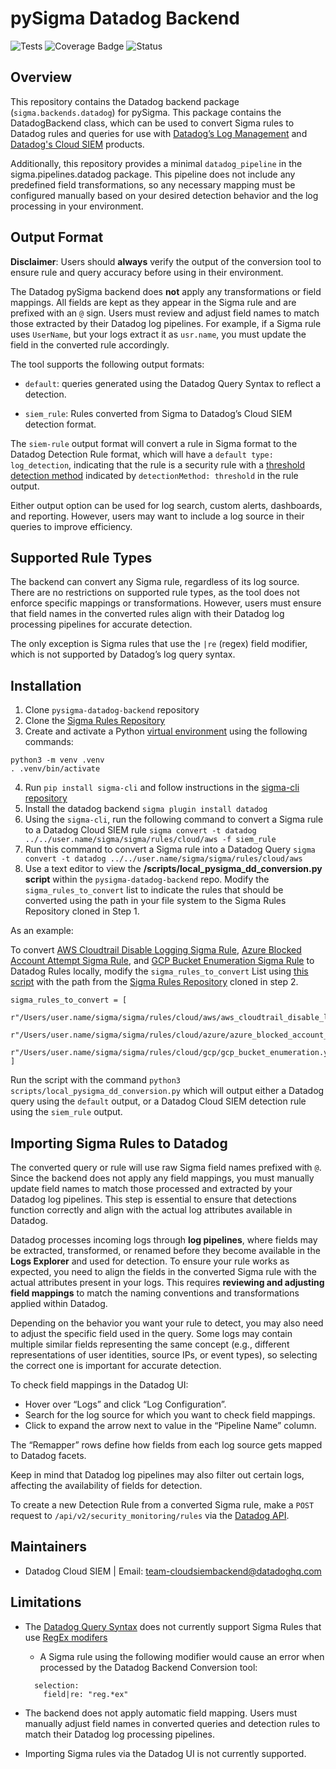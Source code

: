 # pySigma Datadog Backend

![Tests](https://github.com/SigmaHQ/pySigma-backend-datadog/actions/workflows/test.yml/badge.svg)
![Coverage Badge](https://img.shields.io/endpoint?url=https://gist.githubusercontent.com/thomaspatzke/b4bb678c2533ee5dd3f4d06fa43198dc/raw/pySigma-backend-datadog.json)
![Status](https://img.shields.io/badge/Status-pre--release-orange)

## Overview
This repository contains the Datadog backend package (`sigma.backends.datadog`) for pySigma. This package contains the DatadogBackend class, which can be used to convert Sigma rules to Datadog rules and queries for use with [Datadog’s Log Management](https://www.datadoghq.com/product/log-management/) and [Datadog's Cloud SIEM](https://www.datadoghq.com/product/cloud-siem/) products.

Additionally, this repository provides a minimal `datadog_pipeline` in the sigma.pipelines.datadog package. This pipeline does not include any predefined field transformations, so any necessary mapping must be configured manually based on your desired detection behavior and the log processing in your environment.

## Output Format
**Disclaimer**: Users should **always** verify the output of the conversion tool to ensure rule and query accuracy before using in their environment.

The Datadog pySigma backend does **not** apply any transformations or field mappings. All fields are kept as they appear in the Sigma rule and are prefixed with an `@` sign. Users must review and adjust field names to match those extracted by their Datadog log pipelines. For example, if a Sigma rule uses `UserName`, but your logs extract it as `usr.name`, you must update the field in the converted rule accordingly.

The tool supports the following output formats:

- `default`: queries generated using the Datadog Query Syntax to reflect a detection.

- `siem_rule`: Rules converted from Sigma to Datadog’s Cloud SIEM detection format.

The `siem-rule` output format will convert a rule in Sigma format to the Datadog Detection Rule format, which will have a `default type: log_detection`, indicating that the rule is a security rule with a [threshold detection method](https://docs.datadoghq.com/security/cloud_siem/log_detection_rules/?tab=threshold#detection-methods) indicated by `detectionMethod: threshold` in the rule output.

Either output option can be used for log search, custom alerts, dashboards, and reporting. However, users may want to include a log source in their queries to improve efficiency.

## Supported Rule Types
The backend can convert any Sigma rule, regardless of its log source. There are no restrictions on supported rule types, as the tool does not enforce specific mappings or transformations. However, users must ensure that field names in the converted rules align with their Datadog log processing pipelines for accurate detection.

The only exception is Sigma rules that use the `|re` (regex) field modifier, which is not supported by Datadog’s log query syntax.

## Installation
1. Clone `pysigma-datadog-backend` repository
2. Clone the [Sigma Rules Repository](https://github.com/SigmaHQ/sigma)
3. Create and activate a Python [virtual environment](https://docs.python.org/3/library/venv.html) using the following commands:
```
python3 -m venv .venv
. .venv/bin/activate
```
4. Run `pip install sigma-cli` and follow instructions in the [sigma-cli repository](https://github.com/SigmaHQ/sigma-cli)
5. Install the datadog backend `sigma plugin install datadog`
6. Using the `sigma-cli`, run the following command to convert a Sigma rule to a Datadog Cloud SIEM rule
   `sigma convert -t datadog ../../user.name/sigma/sigma/rules/cloud/aws -f siem_rule`
7. Run this command to convert a Sigma rule into a Datadog Query `sigma convert -t datadog ../../user.name/sigma/sigma/rules/cloud/aws`
8. Use a text editor to view the **/scripts/local_pysigma_dd_conversion.py script** within the `pysigma-datadog-backend` repo. Modify the `sigma_rules_to_convert` list to indicate the rules that should be converted using the path in your file system to the Sigma Rules Repository cloned in Step 1.

As an example:

To convert [AWS Cloudtrail Disable Logging Sigma Rule](https://github.com/SigmaHQ/sigma/blob/master/rules/cloud/aws/aws_cloudtrail_disable_logging.yml), [Azure Blocked Account Attempt Sigma Rule](https://github.com/SigmaHQ/sigma/blob/master/rules/cloud/azure/azure_blocked_account_attempt.yml), and [GCP Bucket Enumeration Sigma Rule](https://github.com/SigmaHQ/sigma/blob/master/rules/cloud/gcp/gcp_bucket_enumeration.yml) to Datadog Rules locally, modify the `sigma_rules_to_convert` List using [this script](https://github.com/DataDog/pysigma-backend-datadog/tree/main/scripts) with the path from the [Sigma Rules Repository](https://github.com/SigmaHQ/sigma/tree/master/rules) cloned in step 2.
```agsl
sigma_rules_to_convert = [
  r"/Users/user.name/sigma/sigma/rules/cloud/aws/aws_cloudtrail_disable_logging.yml",
  r"/Users/user.name/sigma/sigma/rules/cloud/azure/azure_blocked_account_attempt.yml",
  r"/Users/user.name/sigma/sigma/rules/cloud/gcp/gcp_bucket_enumeration.yml"
]
```
Run the script with the command `python3 scripts/local_pysigma_dd_conversion.py` which will output either a Datadog query using the `default` output, or a Datadog Cloud SIEM detection rule using the `siem_rule` output.

## Importing Sigma Rules to Datadog
The converted query or rule will use raw Sigma field names prefixed with `@`. Since the backend does not apply any field mappings, you must manually update field names to match those processed and extracted by your Datadog log pipelines. This step is essential to ensure that detections function correctly and align with the actual log attributes available in Datadog.

Datadog processes incoming logs through **log pipelines**, where fields may be extracted, transformed, or renamed before they become available in the **Logs Explorer** and used for detection. To ensure your rule works as expected, you need to align the fields in the converted Sigma rule with the actual attributes present in your logs. This requires **reviewing and adjusting field mappings** to match the naming conventions and transformations applied within Datadog.

Depending on the behavior you want your rule to detect, you may also need to adjust the specific field used in the query. Some logs may contain multiple similar fields representing the same concept (e.g., different representations of user identities, source IPs, or event types), so selecting the correct one is important for accurate detection.

To check field mappings in the Datadog UI:
- Hover over “Logs” and click “Log Configuration”.
- Search for the log source for which you want to check field mappings.
- Click to expand the arrow next to value in the “Pipeline Name” column.

The “Remapper” rows define how fields from each log source gets mapped to Datadog facets.

Keep in mind that Datadog log pipelines may also filter out certain logs, affecting the availability of fields for detection.

To create a new Detection Rule from a converted Sigma rule, make  a `POST` request to `/api/v2/security_monitoring/rules` via the [Datadog API](https://docs.datadoghq.com/api/latest/security-monitoring/#create-a-detection-rule).

## Maintainers
- Datadog Cloud SIEM | Email: [team-cloudsiembackend@datadoghq.com]()

## Limitations
- The [Datadog Query Syntax](https://docs.datadoghq.com/tracing/trace_explorer/query_syntax/) does not currently support Sigma Rules that use [RegEx modifers](https://patzke.org/introducing-sigma-value-modifiers.html)

  - A Sigma rule using the following modifier would cause an error when processed by the Datadog Backend Conversion tool:
  ```
    selection:
      field|re: "reg.*ex"
  ```
- The backend does not apply automatic field mapping. Users must manually adjust field names in converted queries and detection rules to match their Datadog log processing pipelines.
- Importing Sigma rules via the Datadog UI is not currently supported.
